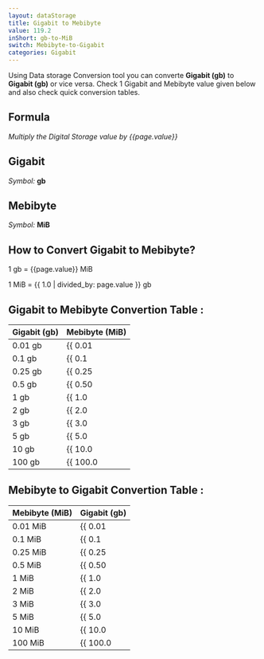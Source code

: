 ```yaml
---
layout: dataStorage
title: Gigabit to Mebibyte
value: 119.2
inShort: gb-to-MiB
switch: Mebibyte-to-Gigabit
categories: Gigabit
---
```


Using Data storage Conversion tool you can converte **Gigabit (gb)** to **Gigabit (gb)** or vice versa. Check 1 Gigabit and Mebibyte value given below and also check quick conversion tables.

## Formula
*Multiply the Digital Storage value by {{page.value}}*

## Gigabit
*Symbol:* **gb**

## Mebibyte
*Symbol:* **MiB**

## How to Convert Gigabit to Mebibyte?

1 gb = {{page.value}} MiB

1 MiB = {{ 1.0 | divided_by: page.value }} gb


## Gigabit to Mebibyte Convertion Table :

| Gigabit (gb) | Mebibyte (MiB) |
| ---- | ---- |
| 0.01 gb | {{ 0.01 | times: page.value }} MiB |
| 0.1 gb | {{ 0.1 | times: page.value }} MiB |
| 0.25 gb | {{ 0.25 | times: page.value }} MiB |
| 0.5 gb | {{ 0.50 | times: page.value }} MiB |
| 1 gb | {{ 1.0 | times: page.value }} MiB |
| 2 gb | {{ 2.0 | times: page.value }} MiB |
| 3 gb | {{ 3.0 | times: page.value }} MiB |
| 5 gb | {{ 5.0 | times: page.value }} MiB |
| 10 gb | {{ 10.0 | times: page.value }} MiB |
| 100 gb | {{ 100.0 | times: page.value }} MiB |

## Mebibyte to Gigabit Convertion Table :

| Mebibyte (MiB) | Gigabit (gb) |
| ---- | ---- |
| 0.01 MiB | {{ 0.01 | divided_by: page.value }} gb |
| 0.1 MiB | {{ 0.1 | divided_by: page.value }} gb |
| 0.25 MiB | {{ 0.25 | divided_by: page.value }} gb |
| 0.5 MiB | {{ 0.50 | divided_by: page.value }} gb |
| 1 MiB | {{ 1.0 | divided_by: page.value }} gb |
| 2 MiB | {{ 2.0 | divided_by: page.value }} gb |
| 3 MiB | {{ 3.0 | divided_by: page.value }} gb |
| 5 MiB | {{ 5.0 | divided_by: page.value }} gb |
| 10 MiB | {{ 10.0 | divided_by: page.value }} gb |
| 100 MiB | {{ 100.0 | divided_by: page.value }} gb |


<script>
document.getElementById('selectInput')[10].selected = true
document.getElementById('selectOutput')[9].selected = true
</script>
